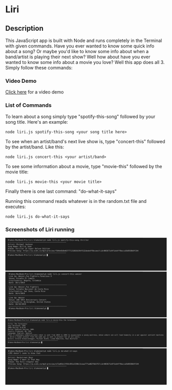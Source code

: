 # Liri

## Description
This JavaScript app is built with Node and runs completely in the Terminal with given commands. Have you ever wanted to know some quick info about a song? Or maybe you'd like to know some info about when a band/artist is playing their next show? Well how about have you ever wanted to know some info about a movie you love? Well this app does all 3. Simply follow these commands:

### Video Demo
<a href="https://drive.google.com/open?id=1Pf44eiQP0nLAjWw06ZE3getZVHCp8eHX">Click here</a> for a video demo

### List of Commands
To learn about a song simply type "spotify-this-song" followed by your song title. Here's an example:

    node liri.js spotify-this-song <your song title here>

To see when an artist/band's next live show is, type "concert-this" followed by the artist/band. Like this:

    node liri.js concert-this <your artist/band>

To see some information about a movie, type "movie-this" followed by the movie title:

    node liri.js movie-this <your movie title>

Finally there is one last command: "do-what-it-says"

Running this command reads whatever is in the random.txt file and executes:

    node liri.js do-what-it-says

### Screenshots of Liri running
<img src="images/spotify-this-song.png">
<img src="images/concert-this.png">
<img src="images/movie-this.png">
<img src="images/do-what-it-says.png">
